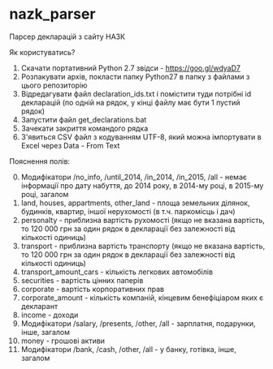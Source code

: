 # nazk_parser

Парсер декларацій з сайту НАЗК

Як користуватись?

1. Скачати портативний Python 2.7 звідси - https://goo.gl/wdyaD7
2. Розпакувати архів, покласти папку Python27 в папку з файлами з цього репозиторію
3. Відредагувати файл declaration_ids.txt і помістити туди потрібні id декларацій (по одній на рядок, у кінці файлу має бути 1 пустий рядок)
4. Запустити файл get_declarations.bat
5. Зачекати закриття командого рядка
6. З'явиться CSV файл з кодуванням UTF-8, який можна імпортувати в Excel через Data - From Text

Пояснення полів:

0. Модифікатори /no_info, /until_2014, /in_2014, /in_2015, /all - немає інформації про дату набуття, до 2014 року, в 2014-му році, в 2015-му році, загалом
1. land, houses, appartments, other_land - площа земельних ділянок, будинків, квартир, іншої нерухомості (в т.ч. паркомісць і дач)
2. personalty - приблизна вартість рухомості (якщо не вказана вартість, то 120 000 грн за один рядок в декларації без залежності від кількості одиниць)
3. transport - приблизна вартість транспорту (якщо не вказана вартість, то 120 000 грн за один рядок в декларації без залежності від кількості одиниць)
4. transport_amount_cars - кількість легкових автомобілів
5. securities - вартість цінних паперів
6. corporate - вартість корпоративних прав
7. corporate_amount - кількість компаній, кінцевим бенефіціаром яких є декларант
8. income - доходи
9. Модифікатори /salary, /presents, /other, /all - зарплатня, подарунки, інше, загалом
10. money - грошові активи
11. Модифікатори /bank, /cash, /other, /all - у банку, готівка, інше, загалом
